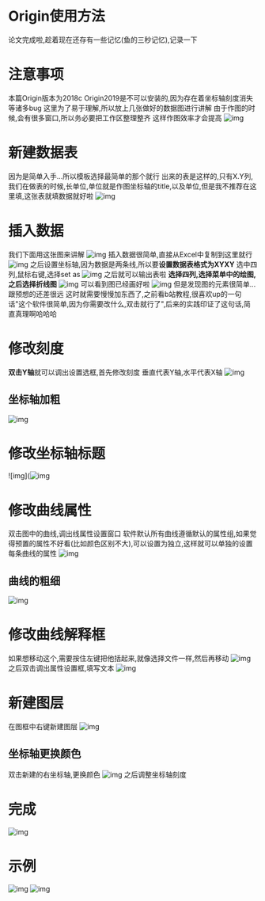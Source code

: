 # Origin使用方法



论文完成啦,趁着现在还存有一些记忆(鱼的三秒记忆),记录一下
<!--more-->

# 注意事项
本篇Origin版本为2018c
Origin2019是不可以安装的,因为存在着坐标轴刻度消失等诸多bug
这里为了易于理解,所以放上几张做好的数据图进行讲解
由于作图的时候,会有很多窗口,所以务必要把工作区整理整齐
这样作图效率才会提高
![img](https://tronwei-1254020584.cos.ap-beijing.myqcloud.com/paper-2/1.png)

# 新建数据表
因为是简单入手...所以模板选择最简单的那个就行
出来的表是这样的,只有X.Y列,我们在做表的时候,长单位,单位就是作图坐标轴的title,以及单位,但是我不推荐在这里填,这张表就填数据就好啦
![img](https://tronwei-1254020584.cos.ap-beijing.myqcloud.com/paper-2/2.png)

# 插入数据
我们下面用这张图来讲解
![img](https://tronwei-1254020584.cos.ap-beijing.myqcloud.com/paper-2/3.png)
插入数据很简单,直接从Excel中复制到这里就行
![img](https://tronwei-1254020584.cos.ap-beijing.myqcloud.com/paper-2/4.png)
之后设置坐标轴,因为数据是两条线,所以要**设置数据表格式为XYXY**
选中四列,鼠标右键,选择set as
![img](https://tronwei-1254020584.cos.ap-beijing.myqcloud.com/paper-2/5.png)
之后就可以输出表啦
**选择四列,选择菜单中的绘图,之后选择折线图**
![img](https://tronwei-1254020584.cos.ap-beijing.myqcloud.com/paper-2/6.png)
可以看到图已经画好啦
![img](https://tronwei-1254020584.cos.ap-beijing.myqcloud.com/paper-2/7.png)
但是发现图的元素很简单...跟预想的还差很远
这时就需要慢慢加东西了,之前看b站教程,很喜欢up的一句话"这个软件很简单,因为你需要改什么,双击就行了",后来的实践印证了这句话,简直真理啊哈哈哈

# 修改刻度
**双击Y轴**就可以调出设置选框,首先修改刻度
垂直代表Y轴,水平代表X轴
![img](https://tronwei-1254020584.cos.ap-beijing.myqcloud.com/paper-2/8.png)

## 坐标轴加粗
![img](https://tronwei-1254020584.cos.ap-beijing.myqcloud.com/paper-2/9.png)

# 修改坐标轴标题
![img](![img](https://tronwei-1254020584.cos.ap-beijing.myqcloud.com/paper-2/10.png)

# 修改曲线属性
双击图中的曲线,调出线属性设置窗口
软件默认所有曲线遵循默认的属性组,如果觉得预置的属性不好看(比如颜色区别不大),可以设置为独立,这样就可以单独的设置每条曲线的属性
![img](https://tronwei-1254020584.cos.ap-beijing.myqcloud.com/paper-2/11.png)

## 曲线的粗细
![img](https://tronwei-1254020584.cos.ap-beijing.myqcloud.com/paper-2/12.png)

# 修改曲线解释框
如果想移动这个,需要按住左键把他括起来,就像选择文件一样,然后再移动
![img](https://tronwei-1254020584.cos.ap-beijing.myqcloud.com/paper-2/13.png)
之后双击调出属性设置框,填写文本
![img](https://tronwei-1254020584.cos.ap-beijing.myqcloud.com/paper-2/14.png)

# 新建图层
在图框中右键新建图层
![img](https://tronwei-1254020584.cos.ap-beijing.myqcloud.com/paper-2/15.png)

## 坐标轴更换颜色
双击新建的右坐标轴,更换颜色
![img](https://tronwei-1254020584.cos.ap-beijing.myqcloud.com/paper-2/16.png)
之后调整坐标轴刻度

# 完成
![img](https://tronwei-1254020584.cos.ap-beijing.myqcloud.com/paper-2/17.png)

# 示例
![img](https://tronwei-1254020584.cos.ap-beijing.myqcloud.com/paper-2/18.png)
![img](https://tronwei-1254020584.cos.ap-beijing.myqcloud.com/paper-2/19.png)

